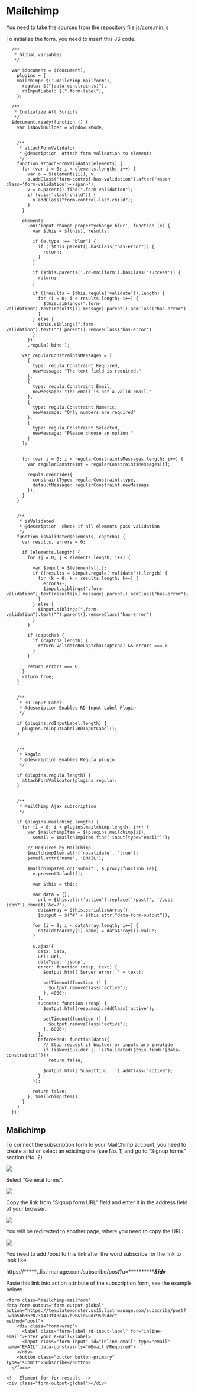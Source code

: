 # Mailchimp

You need to take the sources from the repository file js/core.min.js

To initialize the form, you need to insert this JS code.

	  /**
	   * Global variables
	   */

	  var $document = $(document),
	    plugins = {
        mailchimp: $('.mailchimp-mailform'),
	      regula: $("[data-constraints]"),  
	      rdInputLabel: $(".form-label"),
	    };

	  /**
	   * Initialize All Scripts
	   */
	  $document.ready(function () {
	    var isNoviBuilder = window.xMode;


	    /**
	     * attachFormValidator
	     * @description  attach form validation to elements
	     */
	    function attachFormValidator(elements) {
	      for (var i = 0; i < elements.length; i++) {
	        var o = $(elements[i]), v;
	        o.addClass("form-control-has-validation").after("<span class='form-validation'></span>");
	        v = o.parent().find(".form-validation");
	        if (v.is(":last-child")) {
	          o.addClass("form-control-last-child");
	        }
	      }

	      elements
	        .on('input change propertychange blur', function (e) {
	          var $this = $(this), results;

	          if (e.type !== "blur") {
	            if (!$this.parent().hasClass("has-error")) {
	              return;
	            }
	          }

	          if ($this.parents('.rd-mailform').hasClass('success')) {
	            return;
	          }

	          if ((results = $this.regula('validate')).length) {
	            for (i = 0; i < results.length; i++) {
	              $this.siblings(".form-validation").text(results[i].message).parent().addClass("has-error")
	            }
	          } else {
	            $this.siblings(".form-validation").text("").parent().removeClass("has-error")
	          }
	        })
	        .regula('bind');

	      var regularConstraintsMessages = [
	        {
	          type: regula.Constraint.Required,
	          newMessage: "The text field is required."
	        },
	        {
	          type: regula.Constraint.Email,
	          newMessage: "The email is not a valid email."
	        },
	        {
	          type: regula.Constraint.Numeric,
	          newMessage: "Only numbers are required"
	        },
	        {
	          type: regula.Constraint.Selected,
	          newMessage: "Please choose an option."
	        }
	      ];


	      for (var i = 0; i < regularConstraintsMessages.length; i++) {
	        var regularConstraint = regularConstraintsMessages[i];

	        regula.override({
	          constraintType: regularConstraint.type,
	          defaultMessage: regularConstraint.newMessage
	        });
	      }
	    }


	    /**
	     * isValidated
	     * @description  check if all elements pass validation
	     */
	    function isValidated(elements, captcha) {
	      var results, errors = 0;

	      if (elements.length) {
	        for (j = 0; j < elements.length; j++) {

	          var $input = $(elements[j]);
	          if ((results = $input.regula('validate')).length) {
	            for (k = 0; k < results.length; k++) {
	              errors++;
	              $input.siblings(".form-validation").text(results[k].message).parent().addClass("has-error");
	            }
	          } else {
	            $input.siblings(".form-validation").text("").parent().removeClass("has-error")
	          }
	        }

	        if (captcha) {
	          if (captcha.length) {
	            return validateReCaptcha(captcha) && errors === 0
	          }
	        }

	        return errors === 0;
	      }
	      return true;
	    }


	    /**
	     * RD Input Label
	     * @description Enables RD Input Label Plugin
	     */

	    if (plugins.rdInputLabel.length) {
	      plugins.rdInputLabel.RDInputLabel();
	    }


	    /**
	     * Regula
	     * @description Enables Regula plugin
	     */

	    if (plugins.regula.length) {
	      attachFormValidator(plugins.regula);
	    }


	    /**
	     * MailChimp Ajax subscription
	     */

	    if (plugins.mailchimp.length) {
	      for (i = 0; i < plugins.mailchimp.length; i++) {
	        var $mailchimpItem = $(plugins.mailchimp[i]),
	          $email = $mailchimpItem.find('input[type="email"]');

	        // Required by MailChimp
	        $mailchimpItem.attr('novalidate', 'true');
	        $email.attr('name', 'EMAIL');

	        $mailchimpItem.on('submit', $.proxy(function (e){
	          e.preventDefault();

	          var $this = this;

	          var data = {},
	            url = $this.attr('action').replace('/post?', '/post-json?').concat('&c=?'),
	            dataArray = $this.serializeArray(),
	            $output = $("#" + $this.attr("data-form-output"));

	          for (i = 0; i < dataArray.length; i++) {
	            data[dataArray[i].name] = dataArray[i].value;
	          }

	          $.ajax({
	            data: data,
	            url: url,
	            dataType: 'jsonp',
	            error: function (resp, text) {
	              $output.html('Server error: ' + text);

	              setTimeout(function () {
	                $output.removeClass("active");
	              }, 4000);
	            },
	            success: function (resp) {
	              $output.html(resp.msg).addClass('active');

	              setTimeout(function () {
	                $output.removeClass("active");
	              }, 6000);
	            },
	            beforeSend: function(data){
	              // Stop request if builder or inputs are invalide
	              if (isNoviBuilder || !isValidated($this.find('[data-constraints]')))
	                return false;

	              $output.html('Submitting...').addClass('active');
	            }
	          });

	          return false;
	        }, $mailchimpItem));
	      }
	    }
	  });

## Mailchimp

To connect the subscription form to your MailChimp account, you need to create a list or select an existing one (see No. 1) and go to “Signup forms” section (No. 2).

![](https://www.templatemonster.com/help/quick-start-guide/website-templates/v1-4/img/mailchimp.png)

Select “General forms”.

![](https://www.templatemonster.com/help/quick-start-guide/website-templates/v1-4/img/mailchimp-2.png)

Copy the link from “Signup form URL” field and enter it in the address field of your browser.

![](https://www.templatemonster.com/help/quick-start-guide/website-templates/v1-4/img/mailchimp-3.png)

You will be redirected to another page, where you need to copy the URL:

![](https://www.templatemonster.com/help/quick-start-guide/website-templates/v1-4/img/mailchimp-4.png)

You need to add /post to this link after the word subscribe for the link to look like

https://********.***.list-manage.com/subscribe/post?u=*******************&id=*********

Paste this link into action attribute of the subscription form, see the example below:

    <form class="mailchimp-mailform"
    data-form-output="form-output-global"
    action="https://templatemonster.us15.list-manage.com/subscribe/post?u=ba5bb362073a413f48e4a7b90&id=8dc95d9dec"
    method="post">
	    <div class="form-wrap">
	      <label class="form-label rd-input-label" for="inline-email">Enter your e-mail</label>
	      <input class="form-input" id="inline-email" type="email" name="EMAIL" data-constraints="@Email @Required">
	    </div>
	    <button class="button button-primary" type="submit">Subscribe</button>
	  </form>

    <!-- Element for for resault -->
    <div class="form-output-global"></div>
